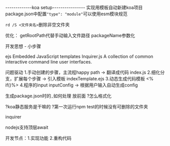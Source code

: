 -------------koa setup----------------
实现用模板自动新建koa项目
package.json中配置`"type": "module"`可以使用esm模块规范

`rd /S <文件夹名>`删除非空文件夹

优化：
getRootPath代替手动输入文件路径
packageName参数化

开发思想 - 小步骤

ejs Embedded JavaScript templates
Inquirer.js A collection of common interactive command line user interfaces.

问题驱动
1.手动创建的步骤，主流程happy path -> 翻译成代码 index.js
2.细化分支，扩展每个步骤 -> 引入模板 indexTemplate.ejs
3.动态生成代码模板 <% if()%>
4.程序的input inputConfig -> 根据用户输入自动生成config

生成package.json时的`,`如何处理 放前面 ?怎么格式化

?koa静态服务是干嘛的
?第一次运行npm test的时候没有可删除的文件夹

inquirer

nodejs支持顶层await

开发节点：1.实现功能 2.重构代码